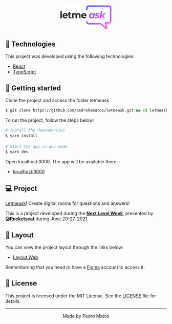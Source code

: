<p align="center">
  <img alt="Letmeask" src="https://github.com/pedrohematos/letmeask/blob/master/src/assets/images/logo.svg" width="160px">
</p>

## 🧪 Technologies

This project was developed using the following technologies:

- [React](https://reactjs.org)
- [TypeScript](https://www.typescriptlang.org/)

## 🚀 Getting started

Clone the project and access the folder letmeask

```bash
$ git clone https://github.com/pedrohematos/letmeask.git && cd letmeask
```

To run the project, follow the steps below:

```bash
# Install the dependencies
$ yarn install

# Start the app in dev-mode
$ yarn dev
```

Open localhost:3000. The app will be available there:

- [localhost:3000](http://localhost:3000/)

## 💻 Project

[Letmeask](https://letmeask-matos.web.app/)! Create digital rooms for questions and answers!

This is a project developed during the **[Next Level Week](https://nextlevelweek.com/)**, presented by **[@Rocketseat](https://github.com/Rocketseat)** during June 20-27, 2021.

## 🔖 Layout

You can view the project layout through the links below:

- [Layout Web](https://www.figma.com/file/u0BQK8rCf2KgzcukdRRCWh/Letmeask?node-id=0%3A1)

Remembering that you need to have a [Figma](http://figma.com/) account to access it.

## 📝 License

This project is licensed under the MIT License. See the [LICENSE](LICENSE.md) file for details.

---

<p align="center">Made by Pedro Matos</p>
